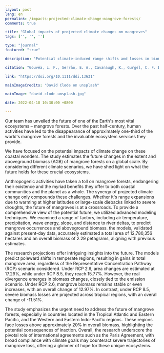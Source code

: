 ```yaml
---
layout: post
lang: en
permalink: /impacts-projected-climate-change-mangrove-forests/
comments: true

title: "Global impacts of projected climate changes on mangroves"
tags: ['', '', '']

type: "journal"
featured: "true"

description: "Potential climate-induced range shifts and losses in biomass, emphasizing the urgency of international climate agreements to protect these crucial habitats."

citation: "Gouvêa, L. P., Serrão, E. A., Cavanaugh, K., Gurgel, C. F. D., Horta, P. A., & Assis, J. (2022). Global impacts of projected climate changes on the extent and aboveground biomass of mangrove forests. Diversity and Distributions."

link: "https://doi.org/10.1111/ddi.13631"

mainImageCredits: "David Clode on unsplash"

mainImage: "david-clode-unsplash.jpg"

date: 2022-04-18 10:30:00 +0800

---
```


Our team has unveiled the future of one of the Earth's most vital ecosystems – mangrove forests. Over the past half-century, human activities have led to the disappearance of approximately one-third of the world's mangrove forests and the invaluable ecosystem services they provide. 

We have focused on the potential impacts of climate change on these coastal wonders. The study estimates the future changes in the extent and aboveground biomass (AGB) of mangrove forests on a global scale. By considering different climate scenarios, we have shed light on what the future holds for these crucial ecosystems.

Anthropogenic activities have taken a toll on mangrove forests, endangering their existence and the myriad benefits they offer to both coastal communities and the planet as a whole. The synergy of projected climate change only compounds these challenges. Whether it's range expansions due to warming at higher latitudes or large-scale diebacks linked to severe droughts, the future of mangroves is at a crossroads. To provide a comprehensive view of the potential future, we utilized advanced modeling techniques. We examined a range of factors, including air temperature, precipitation, wave energy, slope, and distance to river deltas, to predict mangrove occurrences and aboveground biomass. the models, validated against present-day data, accurately estimated a total area of 12,780,356 hectares and an overall biomass of 2.29 petagrams, aligning with previous estimates.

The research projections offer intriguing insights into the future. The models predict poleward shifts in temperate regions, resulting in gains in total mangrove area, regardless of the Representative Concentration Pathway (RCP) scenario considered. Under RCP 2.6, area changes are estimated at 17.29%, while under RCP 8.5, they reach 15.77%. However, the real divergence emerges in biomass changes, closely tied to the emission scenario. Under RCP 2.6, mangrove biomass remains stable or even increases, with an overall change of 12.97%. In contrast, under RCP 8.5, severe biomass losses are projected across tropical regions, with an overall change of -11.51%.

The study emphasizes the urgent need to address the future of mangrove forests, especially in countries located in the Tropical Atlantic and Eastern Pacific, and the Western and Eastern Indo-Pacific regions. These regions face losses above approximately 20% in overall biomass, highlighting the potential consequences of inaction. Overall, the research underscore the pivotal role of international agreements such as the Paris Agreement, with broad compliance with climate goals may counteract severe trajectories of mangrove loss, offering a glimmer of hope for these unique ecosystems.